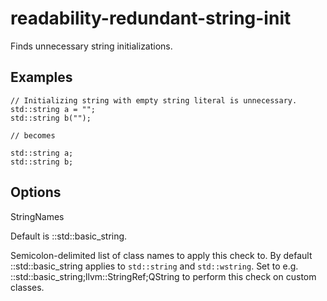 readability-redundant-string-init
=================================

Finds unnecessary string initializations.

Examples
--------

    // Initializing string with empty string literal is unnecessary.
    std::string a = "";
    std::string b("");

    // becomes

    std::string a;
    std::string b;

Options
-------

StringNames

Default is <span class="title-ref">::std::basic\_string</span>.

Semicolon-delimited list of class names to apply this check to. By
default <span class="title-ref">::std::basic\_string</span> applies to
`std::string` and `std::wstring`. Set to e.g. <span
class="title-ref">::std::basic\_string;llvm::StringRef;QString</span> to
perform this check on custom classes.
